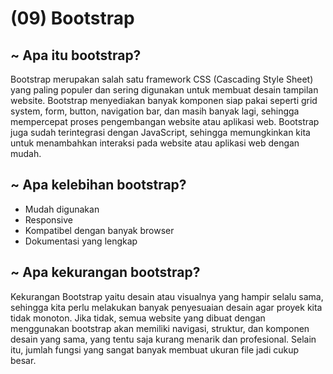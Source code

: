 # (09) Bootstrap

## ~ Apa itu bootstrap?

Bootstrap merupakan salah satu framework CSS (Cascading Style Sheet) yang paling populer dan sering digunakan untuk membuat desain tampilan website. Bootstrap menyediakan banyak komponen siap pakai seperti grid system, form, button, navigation bar, dan masih banyak lagi, sehingga mempercepat proses pengembangan website atau aplikasi web. Bootstrap juga sudah terintegrasi dengan JavaScript, sehingga memungkinkan kita untuk menambahkan interaksi pada website atau aplikasi web dengan mudah.

## ~ Apa kelebihan bootstrap?

- Mudah digunakan
- Responsive
- Kompatibel dengan banyak browser
- Dokumentasi yang lengkap

## ~ Apa kekurangan bootstrap?

Kekurangan Bootstrap yaitu desain atau visualnya yang hampir selalu sama, sehingga kita perlu melakukan banyak penyesuaian desain agar proyek kita tidak monoton. Jika tidak, semua website yang dibuat dengan menggunakan bootstrap akan memiliki navigasi, struktur, dan komponen desain yang sama, yang tentu saja kurang menarik dan profesional. Selain itu, jumlah fungsi yang sangat banyak membuat ukuran file jadi cukup besar.
